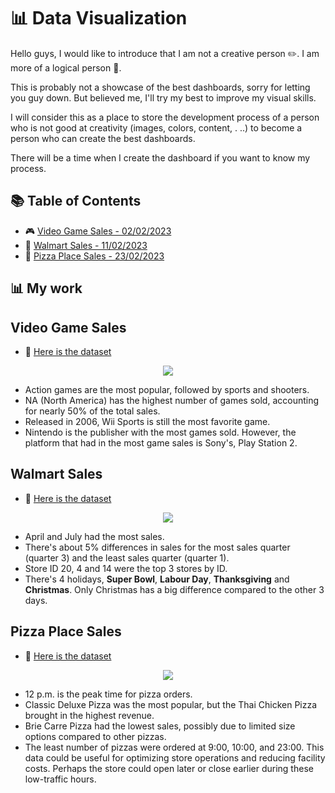 # 📊 Data Visualization

Hello guys, I would like to introduce that I am not a creative person ✏️. I am more of a logical person 🤯. 

This is probably not a showcase of the best dashboards, sorry for letting you guy down. But believed me, I'll try my best to improve my visual skills.

I will consider this as a place to store the development process of
a person who is not good at creativity (images, colors, content, . ..) to become a person who can create the best dashboards.

There will be a time when I create the dashboard if you want to know my process.

## 📚 Table of Contents

- 🎮 [Video Game Sales - 02/02/2023](#Video-Game-Sales)
- 🏪 [Walmart Sales - 11/02/2023](#Walmart-Sales)
- 🍕 [Pizza Place Sales - 23/02/2023](#Pizza-Place-Sales)

## 📊 My work

## Video Game Sales

- 📅 [Here is the dataset](https://www.kaggle.com/datasets/gregorut/videogamesales)

<p align="center">
  <img src="https://user-images.githubusercontent.com/115451301/218322984-2e0d8a92-a73f-4b5d-b17e-72684ef452a2.png">
</p>

- Action games are the most popular, followed by sports and shooters.
- NA (North America) has the highest number of games sold, 
accounting for nearly 50% of the total sales.
- Released in 2006, Wii Sports is still the most favorite game.
- Nintendo is the publisher with the most games sold. 
However, the platform that had in the most game sales is Sony's, Play Station 2.

## Walmart Sales

- 📅 [Here is the dataset](https://www.kaggle.com/datasets/yasserh/walmart-dataset)

<p align="center">
  <img src="https://user-images.githubusercontent.com/115451301/218324260-6f1330ea-d95b-4ff2-b87b-f42ee3e6c0f9.png">
</p>

- April and July had the most sales.
- There's about 5% differences in sales for the most sales quarter (quarter 3) and the least sales quarter (quarter 1).
- Store ID 20, 4 and 14 were the top 3 stores by ID.
- There's 4 holidays, **Super Bowl**, **Labour Day**, **Thanksgiving** and **Christmas**. Only Christmas has a big difference compared to the other 3 days.

## Pizza Place Sales

- 📅 [Here is the dataset](https://app.mavenanalytics.io/datasets)

<p align="center">
  <img src="https://user-images.githubusercontent.com/115451301/223045500-8404a48f-0432-48f7-b58f-accddff17033.png">
</p>

- 12 p.m. is the peak time for pizza orders.
- Classic Deluxe Pizza was the most popular, but the Thai Chicken Pizza brought in the highest revenue.
- Brie Carre Pizza had the lowest sales, possibly due to limited size options compared to other pizzas.
- The least number of pizzas were ordered at 9:00, 10:00, and 23:00. This data could be useful for optimizing store operations and reducing facility costs. Perhaps the store could open later or close earlier during these low-traffic hours.

